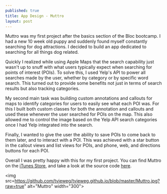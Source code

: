 ```yaml
---
published: true
title: App Design - Muttro
layout: post
---
```

Muttro was my first project after the basics section of the Bloc bootcamp. I had a new 10 week old puppy and suddenly found myself constantly searching for dog attractions. I decided to build an app dedicated to searching for all things dog related. 

Quickly I realized while using Apple Maps that the search capability just wasn't up to snuff with what users typically expect when searching for points of interest (POIs). To solve this, I used Yelp's API to power all searches made by the user, whether by category or by specific word search. This turned out to provide some benefits not just in terms of search results but also tracking categories. 

My second main task was building custom annotations and callouts for maps to identify categories for users to easily see what each POI was. For this I built both custom classes for both the annotation and callouts and used these whenever the user searched for POIs on the map. This also allowed me to control the image based on the Yelp API search categories once I had Yelp integrated into the search. 

Finally, I wanted to give the user the ability to save POIs to come back to them later, and to interact with a POI. This was achieved with a star button in the callout views and list views for POIs, and phone, web, and directions buttons for each POI. 

Overall I was pretty happy with this for my first project. You can find Muttro on the [iTunes Store](https://itunes.apple.com/us/app/id1014180036?mt=8), and take a look at the source code [here](https://github.com/tvieweg/Muttro/).

<img src=https://github.com/tvieweg/tvieweg.github.io/blob/master/Muttro.jpg?raw=true" alt="Muttro" width="300">
